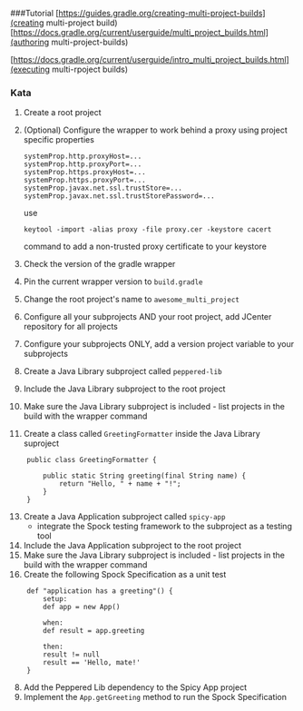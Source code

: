 ###Tutorial
[https://guides.gradle.org/creating-multi-project-builds](creating multi-project build)
[https://docs.gradle.org/current/userguide/multi_project_builds.html](authoring multi-project-builds)

[https://docs.gradle.org/current/userguide/intro_multi_project_builds.html](executing multi-rpoject builds)




### Kata
1. Create a root project
1. (Optional) Configure the wrapper to work behind a proxy using project specific properties
    ```
    systemProp.http.proxyHost=...
    systemProp.http.proxyPort=...
    systemProp.https.proxyHost=...
    systemProp.https.proxyPort=...
    systemProp.javax.net.ssl.trustStore=...
    systemProp.javax.net.ssl.trustStorePassword=...
    ```
    
    use
    
    `keytool -import -alias proxy -file proxy.cer -keystore cacert`
    
    command to add a non-trusted proxy certificate to your keystore 
2. Check the version of the gradle wrapper
3. Pin the current wrapper version to `build.gradle`
3. Change the root project's name to `awesome_multi_project`
4. Configure all your subprojects AND your root project, add JCenter repository for all projects
5. Configure your subprojects ONLY, add a version project variable to your subprojects
7. Create a Java Library subproject called `peppered-lib`
8. Include the Java Library subproject to the root project
8. Make sure the Java Library subproject is included - list projects in the build with the wrapper command 
8. Create a class called `GreetingFormatter` inside the Java Library suproject
```
    public class GreetingFormatter {
    
        public static String greeting(final String name) {
            return "Hello, " + name + "!";
        }
    }
```
13. Create a Java Application subproject called `spicy-app`
    * integrate the Spock testing framework to the subproject as a testing tool
14. Include the Java Application subproject to the root project
8. Make sure the Java Library subproject is included - list projects in the build with the wrapper command
7. Create the following Spock Specification as a unit test
```    
    def "application has a greeting"() {
        setup:
        def app = new App()
    
        when:
        def result = app.greeting
    
        then:
        result != null
        result == 'Hello, mate!'
    }
```        
8. Add the Peppered Lib dependency to the Spicy App project
9. Implement the `App.getGreeting` method to run the Spock Specification 
    
    


